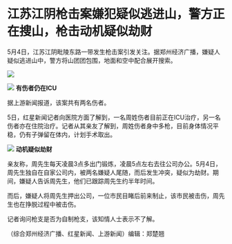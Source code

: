# 江苏江阴枪击案嫌犯疑似逃进山，警方正在搜山，枪击动机疑似劫财

5月4日，江苏江阴毗陵东路一带发生枪击案引发关注。据郑州经济广播，嫌疑人疑似逃进山中，警方将山团团包围，地面和空中配合展开搜索。

![](https://inews.gtimg.com/news_bt/Ocq7wVYCHarpzSFl4UEixtgZy7FphOlsacUOJhGPlMKsEAA/1000)

![](https://inews.gtimg.com/news_bt/OZXctgOxdEks3BIv5BbQbx3PPoeiBAsWyGlHZG_ZK0BKUAA/1000)
**有伤者仍在ICU**

据上游新闻报道，该案共有两名伤者。

5日，红星新闻记者向医院方面了解到，一名周姓伤者目前正在ICU治疗，另一名伤者亦在住院治疗。记者从其亲友了解到，周姓伤者身中多枪，目前身体情况平稳，仍有子弹留在体内，计划手术取出。

![](https://inews.gtimg.com/news_bt/OemMeBV6uzqOxfkIKA0SnJjF0M2ei1vWjZNheOdCp5eGIAA/1000)
**动机疑似劫财**

亲友称，周先生每天凌晨3点多出门锻炼，凌晨5点左右去往公司办公。5月4日，周先生独自在自家公司内，被两名嫌疑人尾随，而后发生冲突，疑似为劫财。期间，嫌疑人告诉周先生，他们已跟踪周先生约半年时间。

而后，嫌疑人将周先生押出公司，一位市民目睹后前来制止，该市民被击伤，周先生也在挣脱过程中被击伤。

记者询问枪支是否为自制枪支，该知情人士表示不了解。

（综合郑州经济广播、红星新闻、上游新闻）编辑：郑楚翘

